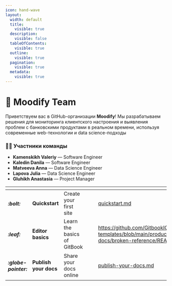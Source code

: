 ```yaml
---
icon: hand-wave
layout:
  width: default
  title:
    visible: true
  description:
    visible: false
  tableOfContents:
    visible: true
  outline:
    visible: true
  pagination:
    visible: true
  metadata:
    visible: true
---
```


# 👋 Moodify Team

Приветствуем вас в GitHub-организации **Moodify**! Мы разрабатываем решения для мониторинга клиентского настроения и выявления проблем с банковскими продуктами в реальном времени, используя современные web-технологии и data science-подходы

### 👨‍💻 Участники команды



* **Kamenskikh Valeriy** — Software Engineer
* **Kaledin Danila** — Software Engineer
* **Matveeva Anna** — Data Science Engineer
* **Lapova Julia** — Data Science Engineer
* **Gluhikh Anastasia** — Project Manager

<table data-view="cards"><thead><tr><th></th><th></th><th></th><th data-hidden data-card-cover data-type="files"></th><th data-hidden></th><th data-hidden data-card-target data-type="content-ref"></th></tr></thead><tbody><tr><td><h4><i class="fa-bolt">:bolt:</i></h4></td><td><strong>Quickstart</strong></td><td>Create your first site</td><td></td><td></td><td><a href="getting-started/quickstart.md">quickstart.md</a></td></tr><tr><td><h4><i class="fa-leaf">:leaf:</i></h4></td><td><strong>Editor basics</strong></td><td>Learn the basics of GitBook</td><td></td><td></td><td><a href="https://github.com/GitbookIO/gitbook-templates/blob/main/product-docs/broken-reference/README.md">https://github.com/GitbookIO/gitbook-templates/blob/main/product-docs/broken-reference/README.md</a></td></tr><tr><td><h4><i class="fa-globe-pointer">:globe-pointer:</i></h4></td><td><strong>Publish your docs</strong></td><td>Share your docs online</td><td></td><td></td><td><a href="getting-started/publish-your-docs.md">publish-your-docs.md</a></td></tr></tbody></table>
